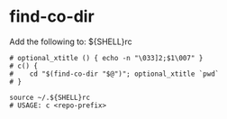 # find-co-dir
Add the following to: ${SHELL}rc

```
# optional_xtitle () { echo -n "\033]2;$1\007" }
# c() { 
#    cd "$(find-co-dir "$@")"; optional_xtitle `pwd`
# } 

source ~/.${SHELL}rc
# USAGE: c <repo-prefix>
```
